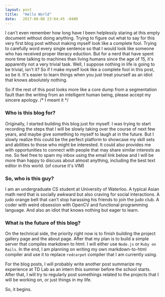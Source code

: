 ```yaml
---
layout: post
title:  "Hello World"
date:   2017-08-08 23:04:45 -0400
---
```


I can't even remember how long have I been helplessly staring at this empty document without doing anything. Trying to figure out what to say for this very first blog post without making myself look like a complete fool. Trying to carefully word every single sentence so that I would look like someone who has received proper literacy eduction. But for a nerd that have spent more time talking to machines than living humans since the age of 15, it's apparently not a very trivial task. Well, I suppose nothing in life is going to be trivial, isn't it? So if I make myself look like a complete fool in this post, so be it. It's easier to learn things when you just treat yourself as an idiot that knows absolutely nothing. 

So if the rest of this post looks more like a core dump from a segmentation fault than the writing from an intelligent human being, please accept my sincere apology. /* I meant it */


### Who is this blog for? 
Originally, I started building this blog just for myself. I was trying to start recording the steps that I will be slowly taking over the course of next few years, and maybe give something to myself to laugh at in the future. But I slowly realize this could be the perfect platform to showcase my skill sets and abilities to those who might be interested. It could also provides me with opportunities to connect with people that may share similar interests as me. So feel free to spam my inbox using the email link below and I will be more than happy to discuss about almost anything, including the best text editor in this world. (of course it's VIM)

### So, who is this guy? 
I am an undergraduate CS student at University of Waterloo. A typical Asian math nerd that is socially awkward but also craving for social interactions. A judo orange belt that can't stop harassing his friends to join the judo club. A coder with weird obsession with OpenCV and functional programming language. And also an idiot that knows nothing but eager to learn. 

### What is the future of this blog?
On the technical side, the priority right now is to finish building the project gallery page and the about page. After that my plan is to build a simple server that compiles markdown to html. I will either use ```Node.js``` or ```Ruby on Rails```. In the end, I am planning on writing my own markdown-to-html compiler and use it to replace ```redcarpet``` compiler that I am currently using. 

For the blog posts, I will probably write another post summarize my experience at TD Lab as an intern this summer before the school starts. After that, I will try to regularly post somethings related to the projects that I will be working on, or just things in my life. 


So, it begins. 
